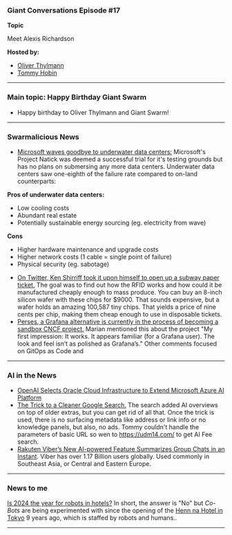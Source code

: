 ### Giant Conversations Episode #17

**Topic** 

Meet Alexis Richardson

**Hosted by:** 

* [Oliver Thylmann](https://twitter.com/othylmann)
* [Tommy Hobin](https://twitter.com/tommyhobin)

------------------------------------------------------------------------------------------------------------------------------
### Main topic: Happy Birthday Giant Swarm 

- Happy birthday to Oliver Thylmann and Giant Swarm!

------------------------------------------------------------------------------------------------------------------------------

### Swarmalicious News 

- [Microsoft waves goodbye to underwater data centers:](https://www.windowscentral.com/microsoft/microsoft-waves-goodbye-to-underwater-data-centers) Microsoft's Project Natick was deemed a successful trial for it's testing grounds but has no plans on submersing any more data centers. Underwater data centers saw one-eighth of the failure rate compared to on-land counterparts:

**Pros of underwater data centers:**
* Low cooling costs
* Abundant real estate
* Potentially sustainable energy sourcing (eg. electricity from wave)

**Cons**
* Higher hardware maintenance and upgrade costs
* Higher network costs (1 cable = single point of failure)
* Physical security (eg. sabotage)

- [On Twitter, Ken Shirriff took it upon himself to open up a subway paper ticket.](https://x.com/kenshirriff/status/1804907452808192346)
The goal was to find out how the RFID works and how could it be manufactured cheaply enough to mass produce.
You can buy an 8-inch silicon wafer with these chips for $9000. That sounds expensive, but a wafer holds an amazing 100,587 tiny chips. That yields a price of nine cents per chip, making them cheap enough to use in disposable tickets.
- [Perses, a Grafana alternative is currently in the process of becoming a sandbox CNCF project.](https://perses.dev/)
Marian mentioned this about the project "My first impression: It works. It appears familiar (for a Grafana user). The look and feel isn’t as polished as Grafana’s." Other comments focused on GitOps as Code and 

------------------------------------------------------------------------------------------------------------------------------
### AI in the News

- [OpenAI Selects Oracle Cloud Infrastructure to Extend Microsoft Azure AI Platform](https://www.oracle.com/news/announcement/openai-selects-oracle-cloud-infrastructure-to-extend-microsoft-azure-ai-platform-2024-06-11/)
- [The Trick to a Cleaner Google Search.](https://spectrum.ieee.org/turn-off-ai-overview-google) The search added AI overviews on top of older extras, but you can get rid of all that. Once the trick is used, there is no surfacing metadata like address or link info or no knowledge panels, but also, no ads. Tommy couldn't handle the parameters of basic URL so wen to https://udm14.com/ to get AI Fee search.
- [Rakuten Viber’s New AI-powered Feature Summarizes Group Chats in an Instant](https://global.rakuten.com/corp/news/press/2024/0411_01.html). Viber has over 1.17 Billion users globally. Used commonly in Southeast Asia, or Central and Eastern Europe.

------------------------------------------------------------------------------------------------------------------------------
### News to me

[Is 2024 the year for robots in hotels?](https://www.hftp.org/news/4120241/is-2024-the-year-for-robots-in-hotels) In short, the answer is "No" but _Co-Bots_ are being experimented with since the opening of the [Henn na Hotel in Tokyo]([url](https://www.hennnahotel.com/ginza/en/)) 9 years ago, which is staffed by robots and humans..



------------------------------------------------------------------------------------------------------------------------------
